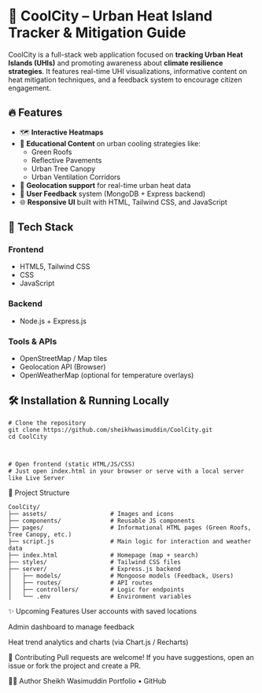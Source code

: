 # 🌆 CoolCity – Urban Heat Island Tracker & Mitigation Guide

CoolCity is a full-stack web application focused on **tracking Urban Heat Islands (UHIs)** and promoting awareness about **climate resilience strategies**. It features real-time UHI visualizations, informative content on heat mitigation techniques, and a feedback system to encourage citizen engagement.

## 🔥 Features

- 🗺️ **Interactive Heatmaps**
- 🧠 **Educational Content** on urban cooling strategies like:
  - Green Roofs
  - Reflective Pavements
  - Urban Tree Canopy
  - Urban Ventilation Corridors
- 📍 **Geolocation support** for real-time urban heat data
- 💬 **User Feedback** system (MongoDB + Express backend)
- 🌐 **Responsive UI** built with HTML, Tailwind CSS, and JavaScript

## 🚀 Tech Stack

### Frontend
- HTML5, Tailwind CSS
- CSS
- JavaScript

### Backend
- Node.js + Express.js
### Tools & APIs
- OpenStreetMap / Map tiles
- Geolocation API (Browser)
- OpenWeatherMap (optional for temperature overlays)


## 🛠️ Installation & Running Locally
```
# Clone the repository
git clone https://github.com/sheikhwasimuddin/CoolCity.git
cd CoolCity



# Open frontend (static HTML/JS/CSS)
# Just open index.html in your browser or serve with a local server like Live Server
```
📂 Project Structure

```
CoolCity/
├── assets/                  # Images and icons
├── components/              # Reusable JS components
├── pages/                   # Informational HTML pages (Green Roofs, Tree Canopy, etc.)
├── script.js                # Main logic for interaction and weather data
├── index.html               # Homepage (map + search)
├── styles/                  # Tailwind CSS files
├── server/                  # Express.js backend
│   ├── models/              # Mongoose models (Feedback, Users)
│   ├── routes/              # API routes
│   ├── controllers/         # Logic for endpoints
│   └── .env                 # Environment variables
```
✨ Upcoming Features
User accounts with saved locations

Admin dashboard to manage feedback

Heat trend analytics and charts (via Chart.js / Recharts)

🙌 Contributing
Pull requests are welcome! If you have suggestions, open an issue or fork the project and create a PR.


👨‍💻 Author
Sheikh Wasimuddin
Portfolio • GitHub


